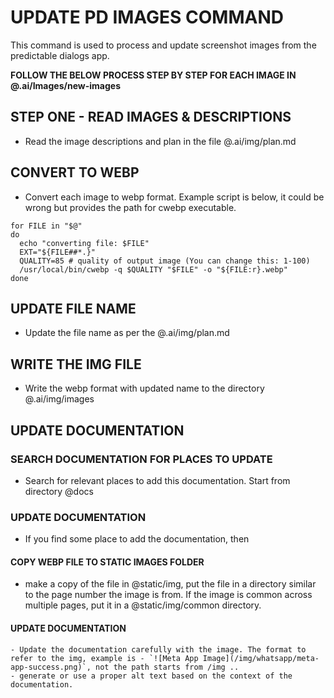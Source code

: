 # UPDATE PD IMAGES COMMAND

This command is used to process and update screenshot images from the predictable dialogs app. 

**FOLLOW THE BELOW PROCESS STEP BY STEP FOR EACH IMAGE IN @.ai/Images/new-images**

## STEP ONE - READ IMAGES & DESCRIPTIONS
- Read the image descriptions and plan in the file @.ai/img/plan.md

## CONVERT TO WEBP
- Convert each image to webp format. Example script is below, it could be wrong but provides the path for cwebp executable.
```
for FILE in "$@"
do
  echo "converting file: $FILE"
  EXT="${FILE##*.}"
  QUALITY=85 # quality of output image (You can change this: 1-100)
  /usr/local/bin/cwebp -q $QUALITY "$FILE" -o "${FILE:r}.webp"
done
```

## UPDATE FILE NAME
- Update the file name as per the @.ai/img/plan.md

## WRITE THE IMG FILE
- Write the webp format with updated name to the directory @.ai/img/images

## UPDATE DOCUMENTATION

### SEARCH DOCUMENTATION FOR PLACES TO UPDATE
- Search for relevant places to add this documentation. Start from directory @docs

### UPDATE DOCUMENTATION
- If you find some place to add the documentation, then

#### COPY WEBP FILE TO STATIC IMAGES FOLDER
  - make a copy of the file in @static/img, put the file in a directory similar to the page number the image is from. If the image is common across multiple pages, put it in a @static/img/common directory. 

#### UPDATE DOCUMENTATION
    - Update the documentation carefully with the image. The format to refer to the img, example is - `![Meta App Image](/img/whatsapp/meta-app-success.png)`, not the path starts from /img .. 
    - generate or use a proper alt text based on the context of the documentation.


